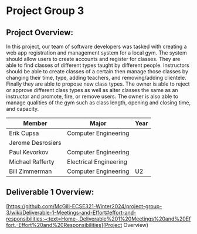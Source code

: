 # Project Group 3

## Project Overview: 

In this project, our team of software developers was tasked with creating a web app registration and management system for a local gym. The system should allow users to create accounts and register for classes. They are able to find classes of different types taught by different people. Instructors should be able to create classes of a certain then manage those classes by changing their time, type, adding teachers, and removing/adding clientele. Finally they are able to propose new class types. The owner is able to reject or approve different class types as well as alter classes the same as an instructor and promote, fire, or remove users. The owner is also able to manage qualities of the gym such as class length, opening and closing time, and capacity. 

| Member            | Major   |  Year |
| ----------------- | ------------------------------------ | ------------ |
| Erik Cupsa        | Computer Engineering |              |
| Jerome Desrosiers |                                      |              |
| Paul Kevorkov     | Computer Engineering                |              |
| Michael Rafferty  | Electrical Engineering    |              |
| Bill Zimmerman    | Computer Engineering |    U2          |

## Deliverable 1 Overview:

[https://github.com/McGill-ECSE321-Winter2024/project-group-3/wiki/Deliverable-1-Meetings-and-Effort#effort-and-responsibilities:~:text=Home-,Deliverable%201%20Meetings%20and%20Effort,-Effort%20and%20Responsibilities](Project Overview)
